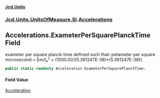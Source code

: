 #### [Jcd.Units](index.md 'index')
### [Jcd.Units.UnitsOfMeasure.SI](Jcd.Units.UnitsOfMeasure.SI.md 'Jcd.Units.UnitsOfMeasure.SI').[Accelerations](Accelerations.md 'Jcd.Units.UnitsOfMeasure.SI.Accelerations')

## Accelerations.ExameterPerSquarePlanckTime Field

exameter per square planck-time defined such that: petameter per square microsecond = Em/tₚ² × (1000.0)/((5.391247E-38)*(5.391247E-38)).

```csharp
public static readonly Acceleration ExameterPerSquarePlanckTime;
```

#### Field Value
[Acceleration](Acceleration.md 'Jcd.Units.UnitTypes.Acceleration')